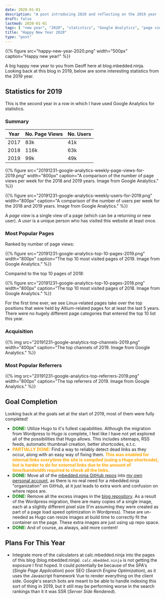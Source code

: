```yaml
---
date: 2020-01-01
description: "A post introducing 2020 and reflecting on the 2019 year (including blog statistics)."
draft: false
lastmod: 2020-01-01
tags: [ "new year", "2020", "statistics", "Google Analytics", "page view", "user", "referral", "Hugo", "GitHub", "blog" ]
title: "Happy New Year 2020"
type: "post"
---
```


{{% figure src="happy-new-year-2020.png" width="500px" caption="Happy new year!" %}}

A big happy new year to you from Geoff here at blog.mbedded.ninja. Looking back at this blog in 2019, below are some interesting statistics from the 2019 year.

## Statistics for 2019

This is the second year in a row in which I have used Google Analytics for statistics.

### Summary

<table>
  <thead>
    <tr>
      <th>Year</th>
      <th>No. Page Views</th>
      <th>No. Users</th>
    </tr>
  </thead>
  <tbody>
    <tr>
      <td>2017</td>
      <td>83k</td>
      <td>41k</td>
    </tr>
    <tr>
      <td>2018</td>
      <td>116k</td>
      <td>63k</td>
    </tr>
    <tr>
      <td>2019</td>
      <td>99k</td>
      <td>49k</td>
    </tr>
  </tbody>
</table>

{{% figure src="20191231-google-analytics-weekly-page-views-for-2019.png" width="800px" caption="A comparison of the number of page views per week for the 2018 and 2019 years. Image from Google Analytics." %}}

{{% figure src="20191231-google-analytics-weekly-users-for-2019.png" width="800px" caption="A comparison of the number of users per week for the 2018 and 2019 years. Image from Google Analytics." %}}

A _page view_ is a single view of a page (which can be a returning or new user). A _user_ is a unique person who has visited this website at least once.

### Most Popular Pages

Ranked by number of page views:

{{% figure src="20191231-google-analytics-top-10-pages-2019.png" width="800px" caption="The top 10 most visited pages of 2019. Image from Google Analytics." %}}

Compared to the top 10 pages of 2018:

{{% figure src="20191231-google-analytics-top-10-pages-2018.png" width="800px" caption="The top 10 most visited pages of 2018. Image from Google Analytics." %}}

For the first time ever, we see Linux-related pages take over the top positions that were held by Altium-related pages for at least the last 5 years. There were no hugely different page categories that entered the top 10 list this year.

### Acquisition

{{% img src="20191231-google-analytics-top-channels-2019.png" width="400px" caption="The top channels of 2019. Image from Google Analytics." %}}

### Most Popular Referrers

{{% img src="20191231-google-analytics-top-referrers-2019.png" width="800px" caption="The top referrers of 2019. Image from Google Analytics." %}}

## Goal Completion

Looking back at the goals set at the start of 2019, most of them were fully completed!

* <span style="color: green; font-weight: bold;">DONE: </span>Utilize Hugo to it's fullest capabilities. Although the migration from Wordpress to Hugo is complete, I feel like I have not yet explored all of the possibilities that Hugo allows. This includes sitemaps, RSS feeds, automatic thumbnail creation, better shortcodes, e.t.c.
* <span style="color: orange; font-weight: bold;">PARTIALLY DONE: </span>Find a way to reliably detect dead links as they occur, along with an easy way of fixing them. <span style="color: orange; font-weight: bold;">This was enabled for internal links everytime the site is compiled (using a Hugo shortcode), but is harder to do for external links due to the amount of time/bandwidth required to check all the links.</span>
* <span style="color: green; font-weight: bold;">DONE: </span>Move all of the [mbedded.ninja GitHub repos](https://github.com/mbedded-ninja/) into [my own personal account](https://github.com/gbmhunter), as there is no real need for a mbedded.ninja "organization" on GitHub, at it just leads to extra work and confusion on where repos are.
* <span style="color: green; font-weight: bold;">DONE: </span>Remove all the excess images in the [blog repository](https://github.com/gbmhunter/blog/issues). As a result of the Wordpress migration, there are many copies of a single image, each at a slightly different pixel size (I'm assuming they were created as part of a page load speed optimization in Wordpress). These are un-needed as Hugo can resize images at build time to correctly fit the container on the page. These extra images are just using up repo space.
* <span style="color: green; font-weight: bold;">DONE: </span>And of course, as always, add more content!

## Plans For This Year

* Integrate more of the calculators at calc.mbedded.ninja into the pages of this blog (blog.mbedded.ninja). `calc.mbedded.ninja` is not getting the exposure I first hoped. It could potentially be because of the SPA's (_Single Page Application_) poor SEO (_Search Engine Optimization_), as it uses the Javascript framework Vue to render everything on the client side. Google's search bots are meant to be able to handle indexing this sort of thing in 2019, but it still may be performing worse in the search rankings than it it was SSR (_Server Side Rendered_).